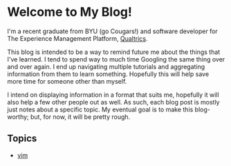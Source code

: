 # Welcome to My Blog!

I'm a recent graduate from BYU (go Cougars!) and software developer for The Experience Management Platform, [Qualtrics](https://www.qualtrics.com/). 

This blog is intended to be a way to remind future me about the things that I've learned. I tend to spend way to much time Googling the same thing over and over again. I end up navigating multiple tutorials and aggregating information from them to learn something. Hopefully this will help save more time for someone other than myself.

I intend on displaying information in a format that suits me, hopefully it will also help a few other people out as well. As such, each blog post is mostly just notes about a specific topic. My eventual goal is to make this blog-worthy; but, for now, it will be pretty rough.

## Topics

+ [vim](benthompson.me/blog/vim)
